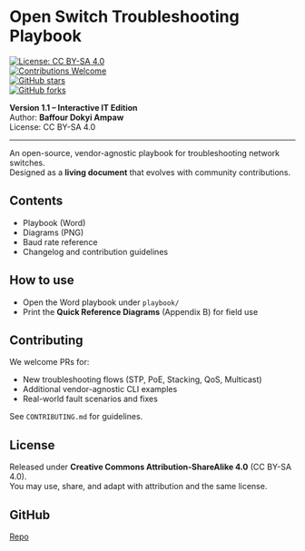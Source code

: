# Open Switch Troubleshooting Playbook

[![License: CC BY-SA 4.0](https://img.shields.io/badge/License-CC%20BY--SA%204.0-lightgrey.svg)](https://creativecommons.org/licenses/by-sa/4.0/)  
[![Contributions Welcome](https://img.shields.io/badge/Contributions-Welcome-brightgreen.svg)](CONTRIBUTING.md)  
[![GitHub stars](https://img.shields.io/github/stars/Baffoura30/open-switch-playbook.svg?style=social)](https://github.com/Baffoura30/open-switch-playbook/stargazers)  
[![GitHub forks](https://img.shields.io/github/forks/Baffoura30/open-switch-playbook.svg?style=social)](https://github.com/Baffoura30/open-switch-playbook/network/members)  

**Version 1.1 – Interactive IT Edition**  
Author: **Baffour Dokyi Ampaw**  
License: CC BY-SA 4.0

---

An open-source, vendor-agnostic playbook for troubleshooting network switches.  
Designed as a **living document** that evolves with community contributions.

## Contents
- Playbook (Word)
- Diagrams (PNG)
- Baud rate reference
- Changelog and contribution guidelines

## How to use
- Open the Word playbook under `playbook/`
- Print the **Quick Reference Diagrams** (Appendix B) for field use

## Contributing
We welcome PRs for:
- New troubleshooting flows (STP, PoE, Stacking, QoS, Multicast)
- Additional vendor-agnostic CLI examples
- Real-world fault scenarios and fixes

See `CONTRIBUTING.md` for guidelines.

## License
Released under **Creative Commons Attribution-ShareAlike 4.0** (CC BY-SA 4.0).  
You may use, share, and adapt with attribution and the same license.

## GitHub
[Repo](https://github.com/Baffoura30/open-switch-playbook/)
